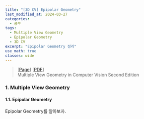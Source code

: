 ```yaml
---
title: "[3D CV] Epipolar Geometry"
last_modified_at: 2024-03-27
categories:
  - 공부
tags:
  - Multiple View Geometry
  - Epipolar Geometry
  - 3D CV
excerpt: "Epipolar Geometry 정리"
use_math: true
classes: wide
---
```


> [[Page](https://www.robots.ox.ac.uk/~vgg/hzbook/)] [[PDF](https://www.robots.ox.ac.uk/~vgg/hzbook/hzbook2/HZcontents.pdf)]  
> Multiple View Geometry in Computer Vision Second Edition

### 1. Multiple View Geometry
#### 1.1. Epipolar Geometry

Epipolar Geometry를 알아보자.

